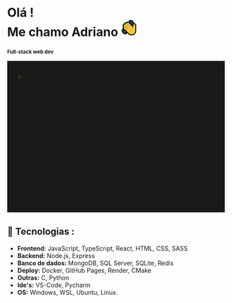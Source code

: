 # Olá ! <br> Me chamo Adriano <img src='public/img/greeting.png' alt='Greeting icon animated'>
<small>**Full-stack web dev**</small>
<br>

<img src='public/img/terminal.gif' alt='Greeting icon animated'>

## 🚀 Tecnologias :

- **Frontend:** JavaScript, TypeScript, React, HTML, CSS, SASS
- **Backend:** Node.js, Express
- **Banco de dados:** MongoDB, SQL Server, SQLite, Redis
- **Deploy:** Docker, GitHub Pages, Render, CMake
- **Outras:** C, Python
- **Ide's:** VS-Code, Pycharm
- **OS:** Windows, WSL, Ubuntu, Linux.

<!--
**AdrianoLMRS/AdrianoLMRS** is a ✨ _special_ ✨ repository because its `README.md` (this file) appears on your GitHub profile.

Here are some ideas to get you started:

- 🔭 I’m currently working on ...
- 🌱 I’m currently learning ...
- 👯 I’m looking to collaborate on ...
- 🤔 I’m looking for help with ...
- 💬 Ask me about ...
- 📫 How to reach me: ...
- 😄 Pronouns: ...
- ⚡ Fun fact: ...
-->


<!--
    * IDEAS *
    
    -  terminal in stack with comand `curl GET -i AdrianoLMRS/info`
       que mostras toda minha stack
    
 -->